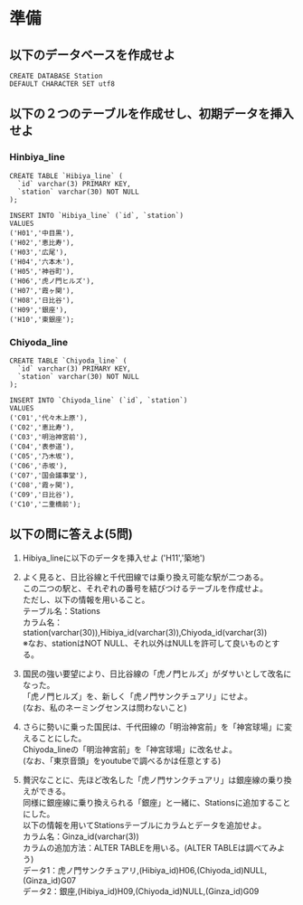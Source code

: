 # 準備

## 以下のデータベースを作成せよ

```
CREATE DATABASE Station
DEFAULT CHARACTER SET utf8
```

## 以下の２つのテーブルを作成せし、初期データを挿入せよ

### Hinbiya_line

```
CREATE TABLE `Hibiya_line` (
  `id` varchar(3) PRIMARY KEY,
  `station` varchar(30) NOT NULL
);

INSERT INTO `Hibiya_line` (`id`, `station`)
VALUES
('H01','中目黒'),
('H02','恵比寿'),
('H03','広尾'),
('H04','六本木'),
('H05','神谷町'),
('H06','虎ノ門ヒルズ'),
('H07','霞ヶ関'),
('H08','日比谷'),
('H09','銀座'),
('H10','東銀座');
```

### Chiyoda_line

```
CREATE TABLE `Chiyoda_line` (
  `id` varchar(3) PRIMARY KEY,
  `station` varchar(30) NOT NULL
);

INSERT INTO `Chiyoda_line` (`id`, `station`)
VALUES
('C01','代々木上原'),
('C02','恵比寿'),
('C03','明治神宮前'),
('C04','表参道'),
('C05','乃木坂'),
('C06','赤坂'),
('C07','国会議事堂'),
('C08','霞ヶ関'),
('C09','日比谷'),
('C10','二重橋前');
```

## 以下の問に答えよ(5問)

1. Hibiya_lineに以下のデータを挿入せよ
  ('H11','築地')

2. よく見ると、日比谷線と千代田線では乗り換え可能な駅が二つある。  
この二つの駅と、それぞれの番号を結びつけるテーブルを作成せよ。  
ただし、以下の情報を用いること。  
テーブル名：Stations  
カラム名：station(varchar(30)),Hibiya_id(varchar(3)),Chiyoda_id(varchar(3))  
※なお、stationはNOT NULL、それ以外はNULLを許可して良いものとする。  

3. 国民の強い要望により、日比谷線の「虎ノ門ヒルズ」がダサいとして改名になった。  
「虎ノ門ヒルズ」を、新しく「虎ノ門サンクチュアリ」にせよ。  
(なお、私のネーミングセンスは問わないこと)  

4. さらに勢いに乗った国民は、千代田線の「明治神宮前」を「神宮球場」に変えることにした。  
Chiyoda_lineの「明治神宮前」を「神宮球場」に改名せよ。  
(なお、「東京音頭」をyoutubeで調べるかは任意とする)  

5. 贅沢なことに、先ほど改名した「虎ノ門サンクチュアリ」は銀座線の乗り換えができる。  
同様に銀座線に乗り換えられる「銀座」と一緒に、Stationsに追加することにした。  
以下の情報を用いてStationsテーブルにカラムとデータを追加せよ。  
カラム名：Ginza_id(varchar(3))  
カラムの追加方法：ALTER TABLEを用いる。(ALTER TABLEは調べてみよう)  
データ1：虎ノ門サンクチュアリ,(Hibiya_id)H06,(Chiyoda_id)NULL,(Ginza_id)G07  
データ2：銀座,(Hibiya_id)H09,(Chiyoda_id)NULL,(Ginza_id)G09  
